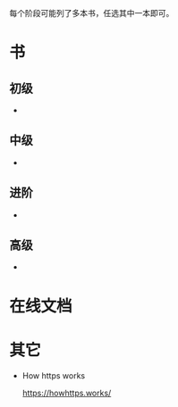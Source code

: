 每个阶段可能列了多本书，任选其中一本即可。

# 书

## 初级

- 

## 中级

- 

  


## 进阶

- 


## 高级

- 


# 在线文档

# 其它

- How https works

  https://howhttps.works/



